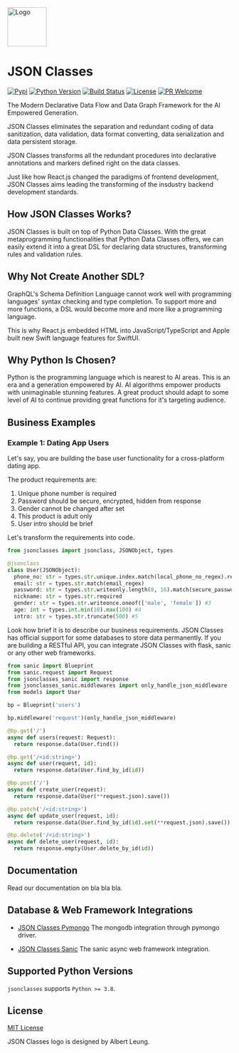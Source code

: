 <img src="https://github.com/WiosoftCrafts/jsonclasses/blob/master/resources/logo.png" alt="Logo" width="auto" height="88">

JSON Classes
===========
[![Pypi][pypi-image]][pypi-url]
[![Python Version][python-image]][python-url]
[![Build Status][travis-image]][travis-url]
[![License][license-image]][license-url]
[![PR Welcome][pr-image]][pr-url]

The Modern Declarative Data Flow and Data Graph Framework for the AI Empowered
Generation.

JSON Classes eliminates the separation and redundant coding of data
sanitization, data validation, data format converting, data serialization and
data persistent storage.

JSON Classes transforms all the redundant procedures into declarative
annotations and markers defined right on the data classes.

Just like how React.js changed the paradigms of frontend development, JSON
Classes aims leading the transforming of the insdustry backend development
standards.

## How JSON Classes Works?

JSON Classes is built on top of Python Data Classes. With the great
metaprogramming functionalities that Python Data Classes offers, we can easily
extend it into a great DSL for declaring data structures, transforming rules
and validation rules.

## Why Not Create Another SDL?

GraphQL's Schema Definition Language cannot work well with programming
languages' syntax checking and type completion. To support more and more
functions, a DSL would become more and more like a programming language.

This is why React.js embedded HTML into JavaScript/TypeScript and Apple built
new Swift language features for SwiftUI.

## Why Python Is Chosen?

Python is the programming language which is nearest to AI areas. This is an era
and a generation empowered by AI. AI algorithms empower products with
unimaginable stunning features. A great product should adapt to some level of AI
to continue providing great functions for it's targeting audience.

## Business Examples

### Example 1: Dating App Users

Let's say, you are building the base user functionality for a cross-platform
dating app.

The product requirements are:

1. Unique phone number is required
2. Password should be secure, encrypted, hidden from response
3. Gender cannot be changed after set
4. This product is adult only
5. User intro should be brief

Let's transform the requirements into code.

```python
from jsonclasses import jsonclass, JSONObject, types

@jsonclass
class User(JSONObject):
  phone_no: str = types.str.unique.index.match(local_phone_no_regex).required #1
  email: str = types.str.match(email_regex)
  password: str = types.str.writeonly.length(8, 16).match(secure_password_regex).transform(salt).required #2
  nickname: str = types.str.required
  gender: str = types.str.writeonce.oneof(['male', 'female']) #3
  age: int = types.int.min(18).max(100) #4
  intro: str = types.str.truncate(500) #5
```

Look how brief it is to describe our business requirements. JSON Classes has
official support for some databases to store data permanently. If you are
building a RESTful API, you can integrate JSON Classes with flask, sanic or any
other web frameworks.

```python
from sanic import Blueprint
from sanic.request import Request
from jsonclasses_sanic import response
from jsonclasses_sanic.middlewares import only_handle_json_middleware
from models import User

bp = Blueprint('users')

bp.middleware('request')(only_handle_json_middleware)

@bp.get('/')
async def users(request: Request):
  return response.data(User.find())

@bp.get('/<id:string>')
async def user(request, id):
  return response.data(User.find_by_id(id))

@bp.post('/')
async def create_user(request):
  return response.data(User(**request.json).save())

@bp.patch('/<id:string>')
async def update_user(request, id):
  return response.data(User.find_by_id(id).set(**request.json).save())

@bp.delete('/<id:string>')
async def delete_user(request, id):
  return response.empty(User.delete_by_id(id))
```

## Documentation

Read our documentation on bla bla bla.

## Database & Web Framework Integrations

* [JSON Classes Pymongo](https://github.com/WiosoftCrafts/jsonclasses-pymongo)
The mongodb integration through pymongo driver.

* [JSON Classes Sanic](https://github.com/WiosoftCrafts/jsonclasses-sanic)
The sanic async web framework integration.

## Supported Python Versions

`jsonclasses` supports `Python >= 3.8`.

## License

[MIT License](https://github.com/WiosoftCrafts/jsonclasses/blob/master/LICENSE)

JSON Classes logo is designed by Albert Leung.

[pypi-image]: https://img.shields.io/pypi/v/jsonclasses.svg?style=flat-square
[pypi-url]: https://pypi.org/project/jsonclasses/
[python-image]: https://img.shields.io/pypi/pyversions/jsonclasses?style=flat-square
[python-url]: https://pypi.org/project/jsonclasses/
[travis-image]: https://img.shields.io/travis/WiosoftCrafts/jsonclasses.svg?style=flat-square&color=blue&logo=travis
[travis-url]: https://travis-ci.org/WiosoftCrafts/jsonclasses
[license-image]: https://img.shields.io/github/license/WiosoftCrafts/jsonclasses.svg?style=flat-square
[license-url]: https://github.com/WiosoftCrafts/jsonclasses/blob/master/LICENSE
[pr-image]: https://img.shields.io/badge/PRs-welcome-brightgreen.svg?style=flat-square
[pr-url]: https://github.com/WiosoftCrafts/jsonclasses
